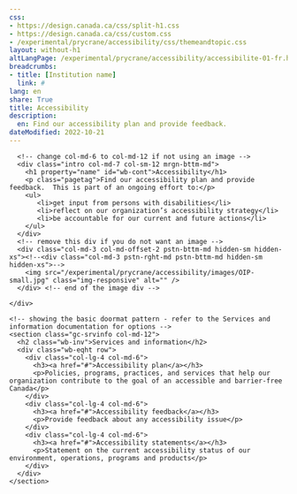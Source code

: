 ```yaml
---
css:
- https://design.canada.ca/css/split-h1.css
- https://design.canada.ca/css/custom.css
- /experimental/prycrane/accessibility/css/themeandtopic.css
layout: without-h1
altLangPage: /experimental/prycrane/accessibility/accessibilite-01-fr.html
breadcrumbs:
- title: [Institution name]
  link: #
lang: en
share: True
title: Accessibility
description: 
  en: Find our accessibility plan and provide feedback. 
dateModified: 2022-10-21
---
```


<div class="provisional profile">
  <div class="container">
    <div class="row">

      <!-- change col-md-6 to col-md-12 if not using an image -->
      <div class="intro col-md-7 col-sm-12 mrgn-bttm-md">
        <h1 property="name" id="wb-cont">Accessibility</h1>
        <p class="pagetag">Find our accessibility plan and provide feedback.  This is part of an ongoing effort to:</p>
        <ul>
           <li>get input from persons with disabilities</li>
           <li>reflect on our organization’s accessibility strategy</li>  
           <li>be accountable for our current and future actions</li>
        </ul>
      </div>
      <!-- remove this div if you do not want an image -->
      <div class="col-md-3 col-md-offset-2 pstn-bttm-md hidden-sm hidden-xs"><!--<div class="col-md-3 pstn-rght-md pstn-bttm-md hidden-sm hidden-xs">-->
        <img src="/experimental/prycrane/accessibility/images/OIP-small.jpg" class="img-responsive" alt="" />
      </div> <!-- end of the image div -->
      
    </div>
  </div>
</div>

<div class="container">
  <div class="row">

    <!-- showing the basic doormat pattern - refer to the Services and information documentation for options -->
    <section class="gc-srvinfo col-md-12">
      <h2 class="wb-inv">Services and information</h2>
      <div class="wb-eqht row">
        <div class="col-lg-4 col-md-6">
          <h3><a href="#">Accessibility plan</a></h3>
          <p>Policies, programs, practices, and services that help our organization contribute to the goal of an accessible and barrier-free Canada</p>
        </div>
        <div class="col-lg-4 col-md-6">
          <h3><a href="#">Accessibility feedback</a></h3>
          <p>Provide feedback about any accessibility issue</p>
        </div>
        <div class="col-lg-4 col-md-6">
          <h3><a href="#">Accessibility statements</a></h3>
          <p>Statement on the current accessibility status of our environment, operations, programs and products</p>
        </div>
      </div>
    </section>
  </div>
</div>
